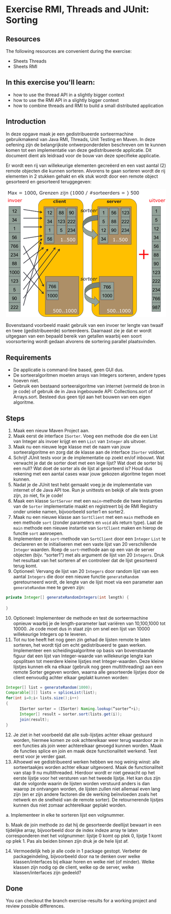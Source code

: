 Exercise RMI, Threads and JUnit: Sorting
========================================
Resources
-------------
The following resources are convenient during the exercise:
* Sheets Threads
* Sheets RMI

In this exercise you'll learn:
------------------------------
* how to use the thread API in a slightly bigger context
* how to use the RMI API in a slightly bigger context
* how to combine threads and RMI to build a small distributed application

Introduction
------------
In deze opgave maak je een gedistribueerde sorteermachine gebruikmakend van Java RMI, Threads, Unit Testing en Maven. In deze oefening zijn de belangrijkste ontwerponderdelen beschreven om te kunnen komen tot een implementatie van deze gedistribueerde applicatie. Dit document dient als leidraad voor de bouw van deze specifieke applicatie.

Er wordt een rij van willekeurige elementen gecreëerd en een vast aantal (2) remote objecten die kunnen sorteren. Alvorens te gaan sorteren wordt de rij elementen in 2 stukken gehakt en elk stuk wordt door een remote object gesorteerd en gesorteerd teruggegeven:

![Alt text](images/sorter-steps.png)

Bovenstaand voorbeeld maakt gebruik van een invoer ter lengte van twaalf en twee (gedistribueerde) sorteerdeers. Daarnaast zie je dat er wordt uitgegaan van een bepaald bereik van getallen waarbij een soort voorsortering wordt gedaan alvorens de sortering parallel plaatsvinden.

Requirements
------------
* De applicatie is command-line based, geen GUI dus.
* De sorteeralgoritmen moeten arrays van Integers sorteren, andere types hoeven niet.
* Gebruik een bestaand sorteeralgoritme van internet (vermeld de bron in je code) of gebruik de in Java ingebouwde API: Collections.sort of Arrays.sort. Besteed dus geen tijd aan het bouwen van een eigen algoritme.

Steps
-----
1.	Maak een nieuw Maven Project aan.
2.	Maak eerst de interface ```ISorter```. Voeg een methode doe die een List van Integer als invoer krijgt en een ```List``` van ```Integer``` als uitvoer.
3.	Maak nu een nieuwe lege klasse met de naam van jouw sorteeralgoritme en zorg dat de klasse aan de interface ```ISorter``` voldoet.
4.	Schrijf JUnit tests voor je de implementatie op zoekt en/of inbouwt. Wat verwacht je dat de sorter doet met een lege lijst? Wat doet de sorter bij een null? Wat doet de sorter als de lijst al gesorteerd is? Houd dus rekening met een aantal cases waar jouw gekozen algoritme tegen moet kunnen.
5.	Nadat je de JUnit test hebt gemaakt voeg je de implementatie van internet of de Java API toe. Run je unittests en bekijk of alle tests groen zijn, zo niet, fix je code!
6.	Maak een klasse ```SortServer``` met een ```main```-methode die twee instanties van de ```Sorter``` implementatie maakt en registreert bij de RMI Registry onder unieke namen, bijvoorbeeld sorter1 en sorter2.
7.	Maak nu een nieuwe klasse aan ```SortClient``` met een ```main``` methode en een methode ```sort``` (zonder parameters en ```void``` als return type). Laat de ```main``` methode een nieuwe instantie van ```SortClient``` maken en hierop de functie ```sort``` aanroepen.
8.	Implementeer de ```sort```-methode van ```SortClient``` door een ```Integer``` ```List``` te declareren en te initialiseren met een vaste lijst van 20 verschillende ```Integer``` waarden. Roep de ```sort```-methode aan op een van de server objecten (bijv. “sorter1”) met als argument de lijst van 20 ```Integers```. Druk het resultaat van het sorteren af en controleer dat de lijst gesorteerd terug komt.
9.	Optioneel: Vervang de lijst van 20 ```Integers``` door random lijst van een aantal ```Integers``` die door een nieuwe functie ```generateRandom``` geretourneerd wordt, de lengte van de lijst moet via een parameter aan ```generateRandom``` mee te geven zijn:

  ```java
  private Integer[] generateRandomIntegers(int length) {

  }
  ```

10. Optioneel: Implementeer de methode en test de sorteermachine opnieuw waarbij je de length-parameter laat variëren van 10,100,1000 tot 10000.  Je code moet dus in staat zijn om snel een lijst van 10000 willekeurige Integers op te leveren.
11.	Tot nu toe heeft het nog geen zin gehad de lijsten remote te laten sorteren, het wordt tijd om echt gedistribueerd te gaan werken. Implementeer een scheidingsalgoritme op basis van bovenstaande figuur dat een lijst van Integer-waarde van willekeurige lengte kan opsplitsen tot meerdere kleine lijstjes met Integer-waarden. Deze kleine lijstjes kunnen elk na elkaar (gebruik nog geen multithreading) aan een remote Sorter gegeven worden, waarna alle gesorteerde lijstjes door de client eenvoudig achter elkaar geplakt kunnen worden:

  ```java
  Integer[] list = generateRandom(1000);
  Comparable[][] lists = spliceList(list);
  for(int i=0;i< lists.size();i++)
  {
    	ISorter sorter = (ISorter) Naming.lookup(“sorter”+i);
    	Integer[] result = sorter.sort(lists.get(i));
    	join(result);
  }
  ```
12.	Je ziet in het voorbeeld dat alle sub-lijstjes achter elkaar gestuurd worden, hiermee komen ze ook achterelkaar weer terug waardoor ze in een functies als join weer achterelkaar gevoegd kunnen worden. Maak de functies splice en join en maak deze functionaliteit werkend. Test eerst voor je verder gaat.  
13.	Alhoewel we gedistribueerd werken hebben we nog weinig winst: alle sorteertaakjes worden achter elkaar uitgevoerd. Maak de functionaliteit van stap 9 nu multithreaded. Hierdoor wordt er niet gewacht op het eerste lijstje voor het versturen van het tweede lijstje. Het kan dus zijn dat de volgorde waarin de lijsten worden verstuurd anders is dan waarop ze ontvangen worden, de lijsten zullen niet allemaal even lang zijn (en er zijn andere factoren die de werking beïnvloeden zoals het netwerk en de snelheid van de remote sorter). De retournerende lijstjes kunnen dus niet zomaar achterelkaar geplakt worden.

  a.	Implementeer in elke te sorteren lijst een volgnummer.

  b.	Maak de join methode zo dat hij de gesorteerde deellijst bewaart in een tijdelijke array, bijvoorbeeld door de index indeze array te laten corresponderen met het volgnummer: lijstje 0 komt op plek 0, lijstje 1 komt op plek 1. Pas als beiden binnen zijn druk je de hele lijst af.  

14.	Vermoedelijk heb je alle code in 1 package gestopt. Verbeter de packageindeling, bijvoorbeeld door na te denken over welke klassen/interfaces bij elkaar horen en welke niet (of minder). Welke klassen zijn nodig op de client, welke op de server, welke klassen/interfaces zijn gedeeld?

Done
----
You can checkout the branch exercise-results for a working project and review possible differences.
